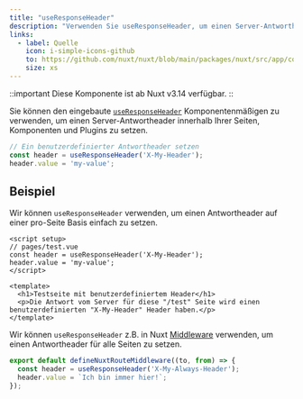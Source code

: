 ```yaml
---
title: "useResponseHeader"
description: "Verwenden Sie useResponseHeader, um einen Server-Antwortheader zu setzen."
links:
  - label: Quelle
    icon: i-simple-icons-github
    to: https://github.com/nuxt/nuxt/blob/main/packages/nuxt/src/app/composables/ssr.ts
    size: xs
---
```


::important
Diese Komponente ist ab Nuxt v3.14 verfügbar.
::

Sie können den eingebaute [`useResponseHeader`](/docs/api/composables/use-response-header) Komponentenmäßigen zu verwenden, um einen Server-Antwortheader innerhalb Ihrer Seiten, Komponenten und Plugins zu setzen.

```ts
// Ein benutzerdefinierter Antwortheader setzen
const header = useResponseHeader('X-My-Header');
header.value = 'my-value';
```

## Beispiel

Wir können `useResponseHeader` verwenden, um einen Antwortheader auf einer pro-Seite Basis einfach zu setzen.

```vue [pages/test.vue]
<script setup>
// pages/test.vue
const header = useResponseHeader('X-My-Header');
header.value = 'my-value';
</script>

<template>
  <h1>Testseite mit benutzerdefiniertem Header</h1>
  <p>Die Antwort vom Server für diese "/test" Seite wird einen benutzerdefinierten "X-My-Header" Header haben.</p>
</template>
```

Wir können `useResponseHeader` z.B. in Nuxt [Middleware](/docs/guide/directory-structure/middleware) verwenden, um einen Antwortheader für alle Seiten zu setzen.

```ts [middleware/my-header-middleware.ts]
export default defineNuxtRouteMiddleware((to, from) => {
  const header = useResponseHeader('X-My-Always-Header');
  header.value = `Ich bin immer hier!`;
});
```